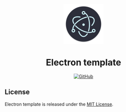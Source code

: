 <p align="center">
  <img src="./assets/logo.png" alt="Electron template logo" width="128" height="128">
  <h1 align="center">Electron template</h1>
</p>
<p align="center">
    <a aria-label="License" href="https://github.com/UrijHoruzij/electron-template/blob/master/LICENSE">
      <img alt="GitHub" src="https://img.shields.io/github/license/UrijHoruzij/electron-template?color=4a17d4">
    </a>
  </p>

## License

Electron template is released under the [MIT License](https://github.com/UrijHoruzij/electron-template/blob/master/LICENSE).

